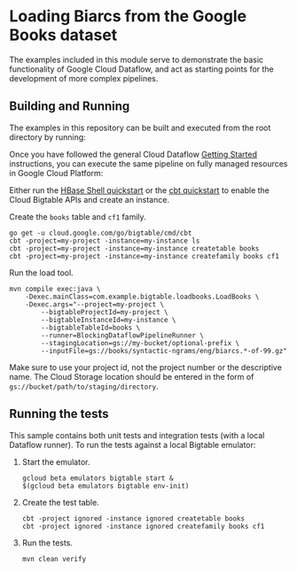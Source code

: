 # Loading Biarcs from the Google Books dataset

The examples included in this module serve to demonstrate the basic
functionality of Google Cloud Dataflow, and act as starting points for
the development of more complex pipelines.


## Building and Running

The examples in this repository can be built and executed from the root directory by running:

Once you have followed the general Cloud Dataflow
[Getting Started](https://cloud.google.com/dataflow/getting-started) instructions, you can execute
the same pipeline on fully managed resources in Google Cloud Platform:

Either run the [HBase Shell
quickstart](https://cloud.google.com/bigtable/docs/quickstart-hbase) or the
[cbt quickstart](https://cloud.google.com/bigtable/docs/quickstart-cbt) to
enable the Cloud Bigtable APIs and create an instance.

Create the `books` table and `cf1` family.

    go get -u cloud.google.com/go/bigtable/cmd/cbt
    cbt -project=my-project -instance=my-instance ls
    cbt -project=my-project -instance=my-instance createtable books
    cbt -project=my-project -instance=my-instance createfamily books cf1

Run the load tool.

    mvn compile exec:java \
        -Dexec.mainClass=com.example.bigtable.loadbooks.LoadBooks \
        -Dexec.args="--project=my-project \
            --bigtableProjectId=my-project \
            --bigtableInstanceId=my-instance \
            --bigtableTableId=books \
            --runner=BlockingDataflowPipelineRunner \
            --stagingLocation=gs://my-bucket/optional-prefix \
            --inputFile=gs://books/syntactic-ngrams/eng/biarcs.*-of-99.gz"


Make sure to use your project id, not the project number or the descriptive name.
The Cloud Storage location should be entered in the form of
`gs://bucket/path/to/staging/directory`.

## Running the tests

This sample contains both unit tests and integration tests (with a local Dataflow runner).
To run the tests against a local Bigtable emulator:

1.  Start the emulator.

        gcloud beta emulators bigtable start &
        $(gcloud beta emulators bigtable env-init)

1.  Create the test table.

        cbt -project ignored -instance ignored createtable books 
        cbt -project ignored -instance ignored createfamily books cf1

1.  Run the tests.

        mvn clean verify

